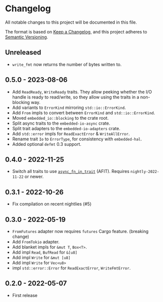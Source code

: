 # Changelog

All notable changes to this project will be documented in this file.

The format is based on [Keep a Changelog](https://keepachangelog.com/en/1.0.0/),
and this project adheres to [Semantic Versioning](https://semver.org/spec/v2.0.0.html).

## Unreleased

- `write_fmt` now returns the number of bytes written to.

## 0.5.0 - 2023-08-06

- Add `ReadReady`, `WriteReady` traits. They allow peeking whether the I/O handle is ready to read/write, so they allow using the traits in a non-blocking way.
- Add variants to `ErrorKind` mirroring `std::io::ErrorKind`.
- Add `From` impls to convert between `ErrorKind` and `std::io::ErrorKind`.
- Moved `embedded_io::blocking` to the crate root.
- Split async traits to the `embedded-io-async` crate.
- Split trait adapters to the `embedded-io-adapters` crate.
- Add `std::error` impls for `ReadExactError` & `WriteAllError`.
- Rename trait `Io` to `ErrorType`, for consistency with `embedded-hal`.
- Added optional `defmt` 0.3 support.

## 0.4.0 - 2022-11-25

- Switch all traits to use [`async_fn_in_trait`](https://blog.rust-lang.org/inside-rust/2022/11/17/async-fn-in-trait-nightly.html) (AFIT). Requires `nightly-2022-11-22` or newer.

## 0.3.1 - 2022-10-26

- Fix compilation on recent nightlies (#5)

## 0.3.0 - 2022-05-19

- `FromFutures` adapter now requires `futures` Cargo feature. (breaking change)
- Add `FromTokio` adapter.
- Add blanket impls for `&mut T`, `Box<T>`.
- Add impl `Read`, `BufRead` for `&[u8]`
- Add impl `Write` for `&mut [u8]`
- Add impl `Write` for `Vec<u8>`
- impl `std::error::Error` for `ReadExactError`, `WriteFmtError`.

## 0.2.0 - 2022-05-07

- First release
